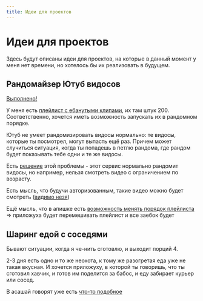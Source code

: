 ```yaml
---
title: Идеи для проектов
---
```


# Идеи для проектов

Здесь будут описаны идеи для проектов, на которые в данный момент у меня нет времени, но хотелось бы их реализовать в
будущем.

## Рандомайзер Ютуб видосов

[Выполнено!](https://github.com/potykion/yt-shuffle)

У меня есть [плейлист с ебанутыми клипами](https://www.youtube.com/playlist?list=PLdb8DVmvU9i5bGINNz10f-ga_bqD41O4q), их
там штук 200. Соответственно, хочется иметь возможность запускать их в рандомном порядке.

Ютуб не умеет рандомизировать видосы нормально: те видосы, которые ты посмотрел, могут выпасть ещё раз. Причем может
случиться ситуация, когда ты попадешь в петлю рандома, где рандом будет показывать тебе одни и те же видосы.

Есть [решение](https://youtube-playlist-randomizer.bitbucket.io/) этой проблемы - этот сервис нормально рандомит видосы,
но например, нельзя смотреть видео с ограничением по возрасту.

Есть мысль, что будучи авторизованным, такие видео можно будет
смотреть ([видимо незя](https://www.reddit.com/r/youtube/comments/k536y3/any_way_to_play_age_restricted_youtube_videos))

Ещё мысль, что в апишке есть <a href="https://developers.google.com/youtube/v3/docs/playlistItems">возможность менять
порядок плейлиста</a> =&gt; приложуха будет перемешивать плейлист и все заебок будет

## Шаринг едой с соседями

Бывают ситуации, когда я че-нить сготовлю, и выходит порций 4.

2-3 дня есть одно и то же неохота, к тому же разогретая еда уже не такая вкусная. И хочется приложуху, в которой ты
говоришь, что ты сготовил хавчик, и готов им поделится за бабос, и еду забирает курьер или сосед.

В асашай говорят уже
есть [что-то подобное](https://vc.ru/tribuna/242704-kak-zarabotat-na-kulinarnom-airbnb-v-svoem-gorode-ili-rayone-zapusk-biznesa-za-7-dney-bez-programmistov)
